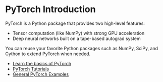 # PyTorch Introduction

PyTorch is a Python package that provides two high-level features:

* Tensor computation (like NumPy) with strong GPU acceleration
* Deep neural networks built on a tape-based autograd system

You can reuse your favorite Python packages such as NumPy, SciPy, and Cython to extend PyTorch when needed.

* [Learn the basics of PyTorch](https://pytorch.org/tutorials/beginner/basics/intro.html)
* [PyTorch Tutorials](https://pytorch.org/tutorials/)
* [General PyTorch Examples](https://github.com/pytorch/examples)

